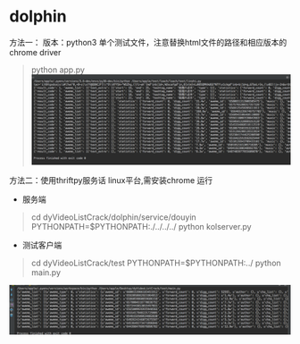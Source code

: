 # dolphin
方法一：
  版本：python3
  单个测试文件，注意替换html文件的路径和相应版本的chrome driver
  
  > python app.py
  ![image](https://github.com/daxingshen/imgines/raw/master/444.png)

  
方法二：使用thriftpy服务话
linux平台,需安装chrome
运行 

- 服务端
> cd dyVideoListCrack/dolphin/service/douyin
> PYTHONPATH=$PYTHONPATH:./../../../ python kolserver.py

- 测试客户端
> cd dyVideoListCrack/test
> PYTHONPATH=$PYTHONPATH:../ python main.py

![image](https://github.com/daxingshen/imgines/raw/master/WX20180912-223024.png)
